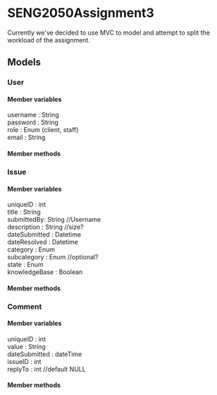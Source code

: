 # SENG2050Assignment3
Currently we've decided to use MVC to model and attempt to split the workload of the assignment.
## Models  
### User  
#### Member variables  
username : String  
password : String  
role : Enum (client, staff)  
email : String  
#### Member methods  

### Issue  
#### Member variables  
uniqueID : int  
title : String  
submittedBy: String //Username  
description : String //size?  
dateSubmitted : Datetime  
dateResolved : Datetime  
category : Enum  
subcategory : Enum //optional?  
state : Enum  
knowledgeBase : Boolean  
#### Member methods  

### Comment  
#### Member variables  
uniqueID : int  
value : String  
dateSubmitted : dateTime  
issueID : int  
replyTo : int //default NULL  

#### Member methods